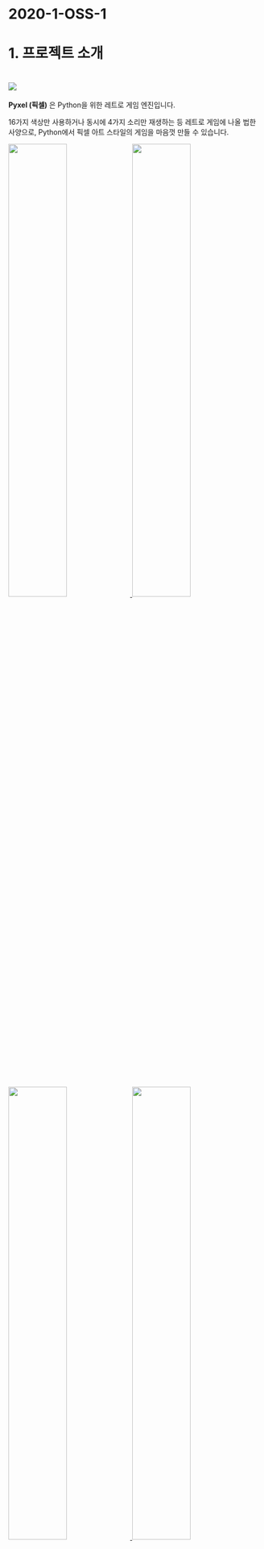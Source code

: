 # 2020-1-OSS-1

# 1. 프로젝트 소개
# <img src="https://raw.githubusercontent.com/kitao/pyxel/master/images/pyxel_logo_152x64.png">

**Pyxel (픽셀)** 은 Python을 위한 레트로 게임 엔진입니다.

16가지 색상만 사용하거나 동시에 4가지 소리만 재생하는 등 레트로 게임에 나올 법한 사양으로, Python에서 픽셀 아트 스타일의 게임을 마음껏 만들 수 있습니다.

<a href="https://github.com/kitao/pyxel/blob/master/pyxel/examples/01_hello_pyxel.py" target="_blank">
<img src="https://raw.githubusercontent.com/kitao/pyxel/master/pyxel/examples/screenshots/01_hello_pyxel.gif" width="48%">
</a>

<a href="https://github.com/kitao/pyxel/blob/master/pyxel/examples/02_jump_game.py" target="_blank">
<img src="https://raw.githubusercontent.com/kitao/pyxel/master/pyxel/examples/screenshots/02_jump_game.gif" width="48%">
</a>

<a href="https://github.com/kitao/pyxel/blob/master/pyxel/examples/03_draw_api.py" target="_blank">
<img src="https://raw.githubusercontent.com/kitao/pyxel/master/pyxel/examples/screenshots/03_draw_api.gif" width="48%">
</a>

<a href="https://github.com/kitao/pyxel/blob/master/pyxel/examples/04_sound_api.py" target="_blank">
<img src="https://raw.githubusercontent.com/kitao/pyxel/master/pyxel/examples/screenshots/04_sound_api.gif" width="48%">
</a>

<a href="https://github.com/kitao/pyxel/blob/master/pyxel/editor/screenshots/image_tilemap_editor.gif" target="_blank">
<img src="https://raw.githubusercontent.com/kitao/pyxel/master/pyxel/editor/screenshots/image_tilemap_editor.gif" width="48%">
</a>

<a href="https://github.com/kitao/pyxel/blob/master/pyxel/editor/screenshots/sound_music_editor.gif" target="_blank">
<img src="https://raw.githubusercontent.com/kitao/pyxel/master/pyxel/editor/screenshots/sound_music_editor.gif" width="48%">
</a>

Pyxel의 게이밍 콘솔, API의 사양은 [PICO-8](https://www.lexaloffle.com/pico-8.php)과 [TIC-80](https://tic.computer/)의 디자인을 참고하고 있습니다.



# 2. 팀원 소개

고은서
> 학번: 2018310072<br>
> 이메일: 999colorrainbow@gmail.com  
> GitHub ID: 999rainnie  
<br>

김연주
> 학번:  <br>
> 이메일: juju0448@naver.com  
> GitHub ID: EstelLa-83 <br>
<br>

이예송
> 학번:  <br>
> 이메일: dough522@naver.com  
> GitHub ID: ye-song-lee <br>
<br>

정세린
> 학번:  <br>
> 이메일: serin0821@naver.com <br>
> GitHub ID: serinchung <br>
<br>

천세헌 
> 학번: <br>
> 이메일: saehun0519@gmail.com   
> GitHub ID: thousae 

# 3. 역할 소개
- 고은서, 김연주: 프로젝트의 세가지 게임을 여러 난이도로 진행할 수 있도록 수정
- 이예송: 프로젝트에 pyxel을 이용한 다른 게임 추가
- 정세린: 팀 정적페이지 만들기
- 천세헌: pyxel 에디터를 활용하여 직접 게임에 이미지와 사운드 추가 & 팔레트에 색 추가
